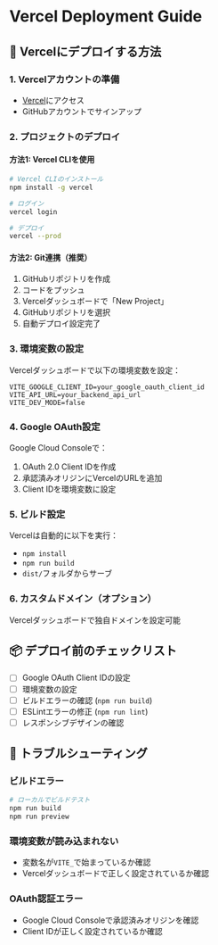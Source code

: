 # Vercel Deployment Guide

## 🚀 Vercelにデプロイする方法

### 1. Vercelアカウントの準備
- [Vercel](https://vercel.com)にアクセス
- GitHubアカウントでサインアップ

### 2. プロジェクトのデプロイ

#### 方法1: Vercel CLIを使用
```bash
# Vercel CLIのインストール
npm install -g vercel

# ログイン
vercel login

# デプロイ
vercel --prod
```

#### 方法2: Git連携（推奨）
1. GitHubリポジトリを作成
2. コードをプッシュ
3. Vercelダッシュボードで「New Project」
4. GitHubリポジトリを選択
5. 自動デプロイ設定完了

### 3. 環境変数の設定

Vercelダッシュボードで以下の環境変数を設定：

```
VITE_GOOGLE_CLIENT_ID=your_google_oauth_client_id
VITE_API_URL=your_backend_api_url
VITE_DEV_MODE=false
```

### 4. Google OAuth設定

Google Cloud Consoleで：
1. OAuth 2.0 Client IDを作成
2. 承認済みオリジンにVercelのURLを追加
3. Client IDを環境変数に設定

### 5. ビルド設定

Vercelは自動的に以下を実行：
- `npm install`
- `npm run build`
- `dist/`フォルダからサーブ

### 6. カスタムドメイン（オプション）

Vercelダッシュボードで独自ドメインを設定可能

## 📦 デプロイ前のチェックリスト

- [ ] Google OAuth Client IDの設定
- [ ] 環境変数の設定
- [ ] ビルドエラーの確認 (`npm run build`)
- [ ] ESLintエラーの修正 (`npm run lint`)
- [ ] レスポンシブデザインの確認

## 🔧 トラブルシューティング

### ビルドエラー
```bash
# ローカルでビルドテスト
npm run build
npm run preview
```

### 環境変数が読み込まれない
- 変数名が`VITE_`で始まっているか確認
- Vercelダッシュボードで正しく設定されているか確認

### OAuth認証エラー
- Google Cloud Consoleで承認済みオリジンを確認
- Client IDが正しく設定されているか確認
